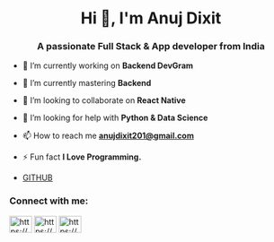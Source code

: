 <h1 align="center">Hi 👋, I'm Anuj Dixit</h1>
<h3 align="center">A passionate Full Stack & App developer from India</h3>


- 🔭 I’m currently working on **Backend DevGram**

- 🌱 I’m currently mastering **Backend**

- 👯 I’m looking to collaborate on **React Native**

- 🤝 I’m looking for help with **Python & Data Science**

- 📫 How to reach me **anujdixit201@gmail.com**

- ⚡ Fun fact **I Love Programming.**
- <a href="https://git-github-anujdixit.netlify.app/" > GITHUB </a>
<h3 align="left">Connect with me:</h3>
<p align="left">
<a href="https://dev.to/https://dev.to/coreanujdixit" target="blank"><img align="center" src="https://raw.githubusercontent.com/rahuldkjain/github-profile-readme-generator/master/src/images/icons/Social/devto.svg" alt="https://dev.to/coreanujdixit" height="30" width="40" /></a>
<a href="https://linkedin.com/in/https://www.linkedin.com/in/anuj-dixit-b20554212/" target="blank"><img align="center" src="https://raw.githubusercontent.com/rahuldkjain/github-profile-readme-generator/master/src/images/icons/Social/linked-in-alt.svg" alt="https://www.linkedin.com/in/anuj-dixit-b20554212/" height="30" width="40" /></a>
<a href="https://instagram.com/https://www.instagram.com/code.eka/" target="blank"><img align="center" src="https://raw.githubusercontent.com/rahuldkjain/github-profile-readme-generator/master/src/images/icons/Social/instagram.svg" alt="https://www.instagram.com/code.eka/" height="30" width="40" /></a>
</p>
